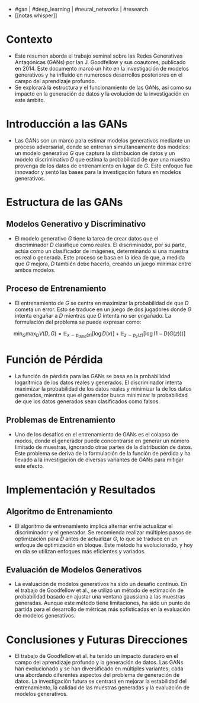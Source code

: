 - #gan | #deep_learning | #neural_networks | #research
- [[notas whisper]]

# Contexto
- Este resumen aborda el trabajo seminal sobre las Redes Generativas Antagónicas (GANs) por Ian J. Goodfellow y sus coautores, publicado en $2014$. Este documento marcó un hito en la investigación de modelos generativos y ha influido en numerosos desarrollos posteriores en el campo del aprendizaje profundo.
- Se explorará la estructura y el funcionamiento de las GANs, así como su impacto en la generación de datos y la evolución de la investigación en este ámbito.

# Introducción a las GANs
- Las GANs son un marco para estimar modelos generativos mediante un proceso adversarial, donde se entrenan simultáneamente dos modelos: un modelo generativo *G* que captura la distribución de datos y un modelo discriminativo *D* que estima la probabilidad de que una muestra provenga de los datos de entrenamiento en lugar de *G*. Este enfoque fue innovador y sentó las bases para la investigación futura en modelos generativos.

# Estructura de las GANs
## Modelos Generativo y Discriminativo
- El modelo generativo *G* tiene la tarea de crear datos que el discriminador *D* clasifique como reales. El discriminador, por su parte, actúa como un clasificador de imágenes, determinando si una muestra es real o generada. Este proceso se basa en la idea de que, a medida que *G* mejora, *D* también debe hacerlo, creando un juego minimax entre ambos modelos.
## Proceso de Entrenamiento
- El entrenamiento de *G* se centra en maximizar la probabilidad de que *D* cometa un error. Esto se traduce en un juego de dos jugadores donde *G* intenta engañar a *D* mientras que *D* intenta no ser engañado. La formulación del problema se puede expresar como:

$$
\min_G \max_D V(D, G) = \mathbb{E}_{x \sim p_{data}(x)}[\log D(x)] + \mathbb{E}_{z \sim p_z(z)}[\log(1 - D(G(z)))]
$$

# Función de Pérdida
- La función de pérdida para las GANs se basa en la probabilidad logarítmica de los datos reales y generados. El discriminador intenta maximizar la probabilidad de los datos reales y minimizar la de los datos generados, mientras que el generador busca minimizar la probabilidad de que los datos generados sean clasificados como falsos.
## Problemas de Entrenamiento
- Uno de los desafíos en el entrenamiento de GANs es el colapso de modos, donde el generador puede concentrarse en generar un número limitado de muestras, ignorando otras partes de la distribución de datos. Este problema se deriva de la formulación de la función de pérdida y ha llevado a la investigación de diversas variantes de GANs para mitigar este efecto.

# Implementación y Resultados
## Algoritmo de Entrenamiento
- El algoritmo de entrenamiento implica alternar entre actualizar el discriminador y el generador. Se recomienda realizar múltiples pasos de optimización para *D* antes de actualizar *G*, lo que se traduce en un enfoque de optimización en bloque. Este método ha evolucionado, y hoy en día se utilizan enfoques más eficientes y variados.
## Evaluación de Modelos Generativos
- La evaluación de modelos generativos ha sido un desafío continuo. En el trabajo de Goodfellow et al., se utilizó un método de estimación de probabilidad basado en ajustar una ventana gaussiana a las muestras generadas. Aunque este método tiene limitaciones, ha sido un punto de partida para el desarrollo de métricas más sofisticadas en la evaluación de modelos generativos.

# Conclusiones y Futuras Direcciones
- El trabajo de Goodfellow et al. ha tenido un impacto duradero en el campo del aprendizaje profundo y la generación de datos. Las GANs han evolucionado y se han diversificado en múltiples variantes, cada una abordando diferentes aspectos del problema de generación de datos. La investigación futura se centrará en mejorar la estabilidad del entrenamiento, la calidad de las muestras generadas y la evaluación de modelos generativos.
